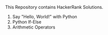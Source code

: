 This Repository contains HackerRank Solutions.

1. Say "Hello, World!" with Python
2. Python If-Else
3. Arithmetic Operators